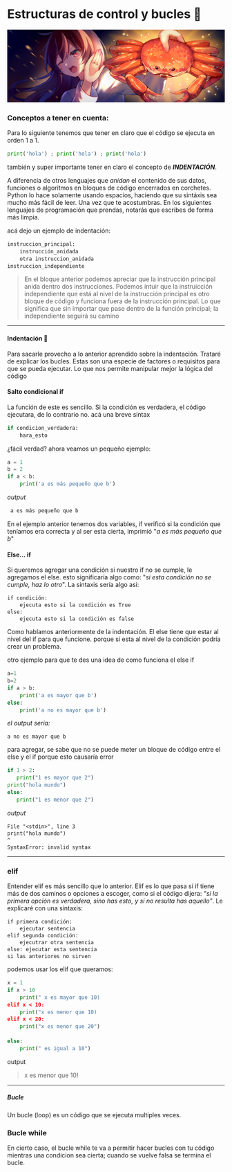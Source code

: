 # Estructuras de control y bucles :smoking:
![cangrejo](img/bucle.jpg)



### Conceptos a tener en cuenta:
Para lo siguiente tenemos que tener en claro que el código se ejecuta en orden 1 a 1.

```python
print('hola') ; print('hola') ; print('hola')
```
también y super importante tener en claro el concepto de ***INDENTACIÓN***.

A diferencia de otros lenguajes que *anidan* el contenido de sus datos, funciones o algoritmos en bloques de código encerrados en corchetes. Python lo hace solamente usando espacios, haciendo que su sintáxis sea mucho más fácil de leer. Una vez que te acostumbras. En los siguientes lenguajes de programación que prendas, notarás que escribes de forma más limpia.

acá dejo un ejemplo de indentación:
```python
instruccion_principal:
    instrucción_anidada
    otra instruccion_anidada
instruccion_independiente
```
>En el bloque anterior podemos apreciar que la instrucción principal anida dentro dos instrucciones. Podemos intuir que la instruicción independiente que está  al nivel de la instrucción principal es otro bloque de código y funciona fuera de la instrucción principal. Lo que significa que sin importar que pase dentro de la función principal; la independiente seguirá su camino


----
#### Indentación :smoking:

Para sacarle provecho a lo anterior aprendido sobre la indentación. Trataré de explicar los bucles.
Estas son una especie de factores o requisitos para que se pueda ejecutar. Lo que nos permite manipular mejor la lógica del código

#### Salto condicional if
La función de este es sencillo. Si la condición es verdadera, el código ejecutara, de lo contrario no.
acá una breve sintax 
```python
if condicion_verdadera:
    hara_esto
```
¿fácil verdad?
ahora veamos un pequeño ejemplo:
```python
a = 1
b = 2
if a < b:
    print('a es más pequeño que b')
```
*output*
```python
 a es más pequeño que b
```
En el ejemplo anterior tenemos dos variables, if verificó si la condición que teníamos era correcta y al ser esta cierta, imprimió "*a es más pequeño que b*"


#### Else... if
Si queremos agregar una condición si nuestro if no se cumple, le agregamos el else. esto significaría algo como: "*si esta condición no se cumple, haz lo otro*".
La sintaxis sería algo asi:
```
if condición:
    ejecuta esto si la condición es True
else:
    ejecuta esto si la condición es false
```
Como hablamos anteriormente de la indentación. El else tiene que estar al nivel del if para que funcione. porque  si esta al nivel de la condición podría crear un problema.

otro ejemplo para que te des una idea de como funciona el else if
```python
a=1 
b=2
if a > b:
    print('a es mayor que b')
else:
    print('a no es mayor que b')
```
*el output sería:*
```
a no es mayor que b
```
para agregar, se sabe que no se puede meter un bloque de código entre el else y el if porque esto causaría error
```python
if 1 > 2:
   print("1 es mayor que 2")
print("hola mundo")
else:
   print("1 es menor que 2")
```
*output*
```
File "<stdin>", line 3
print("hola mundo")
^
SyntaxError: invalid syntax
```
---
### elif

Entender elif es más sencillo que lo anterior. Elif es lo que pasa si if tiene más de dos caminos o opciones a escoger, como si el código dijera: *"si la primera opción es verdadera, sino has esto, y si no resulta has aquello"*.
Le explicaré con una sintaxis:
```
if primera condición:
    ejecutar sentencia
elif segunda condición:
    ejecutrar otra sentencia
else: ejecutar esta sentencia 
si las anteriores no sirven
```
podemos usar los elif que queramos:

```python
x = 1
if x > 10
    print(" x es mayor que 10)
elif x < 10:
    print("x es menor que 10)
elif x < 20:
    print("x es menor que 20")

else:
    print(" es igual a 10")
```
output
>x es menor que 10!


---
##### Bucle
Un bucle (loop) es un código que se ejecuta multiples veces.

### Bucle while
En cierto caso, el bucle while te va a permitir hacer bucles con tu código mientras una condicion sea cierta; cuando se vuelve falsa se termina el bucle.

<!-- ## Ideas principales
###### estos conceptos se escribirán preonto

- [x] Saltos de condicional if
* bucle while
* bucle for
* control de excepciones --> 